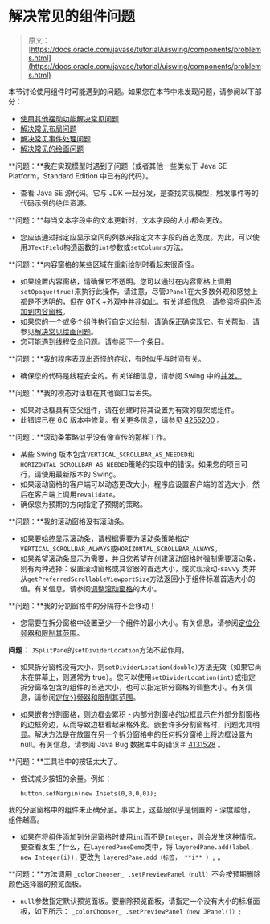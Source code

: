 # 解决常见的组件问题

> 原文： [https://docs.oracle.com/javase/tutorial/uiswing/components/problems.html](https://docs.oracle.com/javase/tutorial/uiswing/components/problems.html)

本节讨论使用组件时可能遇到的问题。如果您在本节中未发现问题，请参阅以下部分：

*   [使用其他摆动功能解决常见问题](../misc/problems.html)
*   [解决常见布局问题](../layout/problems.html)
*   [解决常见事件处理问题](../events/problems.html)
*   [解决常见的绘画问题](../painting/problems.html)

**问题：**我在实现模型时遇到了问题（或者其他一些类似于 Java SE Platform，Standard Edition 中已有的代码）。

*   查看 Java SE 源代码。它与 JDK 一起分发，是查找实现模型，触发事件等的代码示例的绝佳资源。

**问题：**每当文本字段中的文本更新时，文本字段的大小都会更改。

*   您应该通过指定应显示空间的列数来指定文本字段的首选宽度。为此，可以使用`JTextField`构造函数的`int`参数或`setColumns`方法。

**问题：**内容窗格的某些区域在重新绘制时看起来很奇怪。

*   如果设置内容窗格，请确保它不透明。您可以通过在内容窗格上调用`setOpaque(true)`来执行此操作。请注意，尽管`JPanel`在大多数外观和感觉上都是不透明的，但在 GTK +外观中并非如此。有关详细信息，请参阅[将组件添加到内容窗格](toplevel.html#contentpane)。
*   如果您的一个或多个组件执行自定义绘制，请确保正确实现它。有关帮助，请参见[解决常见绘画问题](../painting/problems.html)。
*   您可能遇到线程安全问题。请参阅下一个条目。

**问题：**我的程序表现出奇怪的症状，有时似乎与时间有关。

*   确保您的代码是线程安全的。有关详细信息，请参阅 Swing 中的[并发。](../concurrency/index.html)

**问题：**我的模态对话框在其他窗口后丢失。

*   如果对话框具有空父组件，请在创建时将其设置为有效的框架或组件。
*   此错误已在 6.0 版本中修复。有关更多信息，请参见 [4255200](http://bugs.java.com/bugdatabase/view_bug.do?bug_id=4255200) 。

**问题：**滚动条策略似乎没有像宣传的那样工作。

*   某些 Swing 版本包含`VERTICAL_SCROLLBAR_AS_NEEDED`和`HORIZONTAL_SCROLLBAR_AS_NEEDED`策略的实现中的错误。如果您的项目可行，请使用最新版本的 Swing。
*   如果滚动窗格的客户端可以动态更改大小，程序应设置客户端的首选大小，然后在客户端上调用`revalidate`。
*   确保您为预期的方向指定了预期的策略。

**问题：**我的滚动窗格没有滚动条。

*   如果要始终显示滚动条，请根据需要为滚动条策略指定`VERTICAL_SCROLLBAR_ALWAYS`或`HORIZONTAL_SCROLLBAR_ALWAYS`。
*   如果希望滚动条显示为需要，并且您希望在创建滚动窗格时强制需要滚动条，则有两种选择：设置滚动窗格或其容器的首选大小，或实现滚动-savvy 类并从`getPreferredScrollableViewportSize`方法返回小于组件标准首选大小的值。有关信息，请参阅[调整滚动窗格](scrollpane.html#sizing)的大小。

**问题：**我的分割窗格中的分隔符不会移动！

*   您需要在拆分窗格中设置至少一个组件的最小大小。有关信息，请参阅[定位分频器和限制其范围](splitpane.html#divider)。

**问题：** `JSplitPane`的`setDividerLocation`方法不起作用。

*   如果拆分窗格没有大小，则`setDividerLocation(double)`方法无效（如果它尚未在屏幕上，则通常为 true）。您可以使用`setDividerLocation(int)`或指定拆分窗格包含的组件的首选大小，也可以指定拆分窗格的调整大小。有关信息，请参阅[定位分频器和限制其范围](splitpane.html#divider)。

*   如果嵌套分割窗格，则边框会累积 - 内部分割窗格的边框显示在外部分割窗格的边框旁边，从而导致边框看起来格外宽。嵌套许多分割窗格时，问题尤其明显。解决方法是在放置在另一个拆分窗格中的任何拆分窗格上将边框设置为 null。有关信息，请参阅 Java Bug 数据库中的错误＃ [4131528](http://bugs.java.com/bugdatabase/view_bug.do?bug_id=4131528) 。

**问题：**工具栏中的按钮太大了。

*   尝试减少按钮的余量。例如：

    ```
    button.setMargin(new Insets(0,0,0,0));

    ```

 我的分层窗格中的组件未正确分层。事实上，这些层似乎是倒置的 - 深度越低，组件越高。

*   如果在将组件添加到分层窗格时使用`int`而不是`Integer`，则会发生这种情况。要查看发生了什么，在`LayeredPaneDemo`类中，将
    `layeredPane.add(label, new Integer(i));`
    更改为
    `layeredPane.add（标签， **i** ）;` 。

**问题：**方法调用 `_colorChooser_ .setPreviewPanel（null）`不会按预期删除颜色选择器的预览面板。

*   `null`参数指定默认预览面板。要删除预览面板，请指定一个没有大小的标准面板，如下所示： `_colorChooser_ .setPreviewPanel（new JPanel()）;`